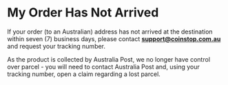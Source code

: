 
# My Order Has Not Arrived

If your order (to an Australian) address has not arrived at the destination within seven (7) business days, please contact **support@coinstop.com.au** and request your tracking number.

As the product is collected by Australia Post, we no longer have control over parcel - you will need to contact Australia Post and, using your tracking number, open a claim regarding a lost parcel.